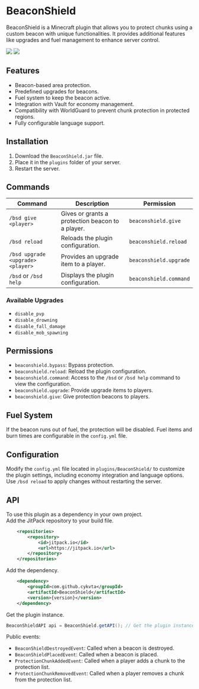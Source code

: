 # BeaconShield

BeaconShield is a Minecraft plugin that allows you to protect chunks using a custom beacon with unique functionalities. It provides additional features like upgrades and fuel management to enhance server control.

[![](https://jitpack.io/v/cykvta/BeaconShield.svg)](https://jitpack.io/#cykvta/BeaconShield)
[![](https://img.shields.io/badge/Spigot-BeaconShield-ED8106?logo=spigotmc)](https://www.spigotmc.org/resources/123248/)

## Features

- Beacon-based area protection.
- Predefined upgrades for beacons.
- Fuel system to keep the beacon active.
- Integration with Vault for economy management.
- Compatibility with WorldGuard to prevent chunk protection in protected regions.
- Fully configurable language support.

## Installation

1. Download the `BeaconShield.jar` file.
2. Place it in the `plugins` folder of your server.
3. Restart the server.

## Commands

| Command                     | Description                                    | Permission            |
|-----------------|--------------------------------|----------------|
| `/bsd give <player>` | Gives or grants a protection beacon to a player. | `beaconshield.give` |
| `/bsd reload` | Reloads the plugin configuration. | `beaconshield.reload` |
| `/bsd upgrade <upgrade> <player>` | Provides an upgrade item to a player. | `beaconshield.upgrade` |
| `/bsd` or `/bsd help` | Displays the plugin configuration. | `beaconshield.command` |

### Available Upgrades

- `disable_pvp`
- `disable_drowning`
- `disable_fall_damage`
- `disable_mob_spawning`

## Permissions

- `beaconshield.bypass`: Bypass protection.
- `beaconshield.reload`: Reload the plugin configuration.
- `beaconshield.command`: Access to the `/bsd` or `/bsd help` command to view the configuration.
- `beaconshield.upgrade`: Provide upgrade items to players.
- `beaconshield.give`: Give protection beacons to players.

## Fuel System

If the beacon runs out of fuel, the protection will be disabled. Fuel items and burn times are configurable in the `config.yml` file.

## Configuration

Modify the `config.yml` file located in `plugins/BeaconShield/` to customize the plugin settings, including economy integration and language options. Use `/bsd reload` to apply changes without restarting the server.

## API
To use this plugin as a dependency in your own project. <br>
Add the JitPack repository to your build file.
```xml
	<repositories>
		<repository>
		    <id>jitpack.io</id>
		    <url>https://jitpack.io</url>
		</repository>
	</repositories>
```
Add the dependency.
```xml
	<dependency>
	    <groupId>com.github.cykvta</groupId>
	    <artifactId>BeaconShield</artifactId>
	    <version>{version}</version>
	</dependency>
```

Get the plugin instance.
```java
BeaconShieldAPI api = BeaconShield.getAPI(); // Get the plugin instance
```

Public events:
 - `BeaconShieldDestroyedEvent`: Called when a beacon is destroyed.
 - `BeaconShieldPlacedEvent`: Called when a beacon is placed.
 - `ProtectionChunkAddedEvent`: Called when a player adds a chunk to the protection list.
 - `ProtectionChunkRemovedEvent`: Called when a player removes a chunk from the protection list.